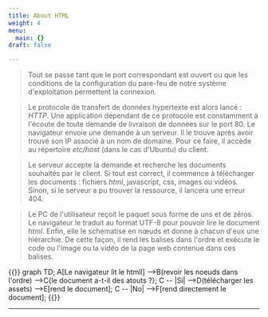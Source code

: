 ```yaml
---
title: About HTML
weight: 4
menu:
  main: {}
draft: false

---
```


>Tout se passe tant que le port correspondant est ouvert ou que les conditions de la configuration du pare-feu de notre système d'exploitation permettent la connexion.

>Le protocole de transfert de données hypertexte est alors lancé : *HTTP*. Une application dépendant de ce protocole est constamment à l'écoute de toute demande de livraison de données sur le port 80. Le navigateur envoie une demande à un serveur. Il le trouve après avoir trouvé son IP associé à un nom de domaine. Pour ce faire, il accède au répertoire *etc/host* (dans le cas d'Ubuntu) du client. 

>Le serveur accepte la demande et recherche les documents souhaités par le client. Si tout est correct, il commence à télécharger les documents : fichiers *html*, javascript, css, images ou vidéos. Sinon, si le serveur a pu trouver la ressource, il lancera une erreur 404.

>Le PC de l'utilisateur reçoit le paquet sous forme de uns et de zéros. Le navigateur le traduit au format UTF-8 pour pouvoir lire le document *html*. Enfin, elle le schématise en nœuds et donne à chacun d'eux une hiérarchie. De cette façon, il rend les balises dans l'ordre et exécute le code ou l'image ou la vidéo de la page web contenue dans ces balises.

{{<mermaid align="center">}}
graph TD;
    A[Le navigateur lit le htmll] -->B(revoir les noeuds dans l'ordre) -->C{le document a-t-il des atouts ?};
    C -- |Sí| -->D(télécharger les assets) -->E[rend le document];
    C -- |No| -->F[rend directement le document];
{{</mermaid>}}

* * *

